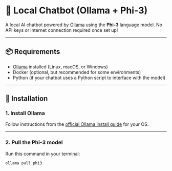 # 🤖 Local Chatbot (Ollama + Phi-3)

A local AI chatbot powered by [Ollama](https://ollama.com/) using the **Phi-3** language model. No API keys or internet connection required once set up!

---

## 📦 Requirements

- [Ollama](https://ollama.com/) installed (Linux, macOS, or Windows)
- Docker (optional, but recommended for some environments)
- Python (if your chatbot uses a Python script to interface with the model)

---

## 🔧 Installation

### 1. Install Ollama

Follow instructions from the [official Ollama install guide](https://ollama.com/download) for your OS.

---

### 2. Pull the Phi-3 model

Run this command in your terminal:

```bash
ollama pull phi3